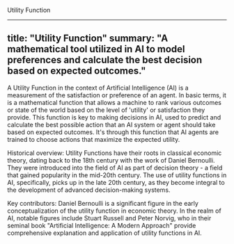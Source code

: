 Utility Function

---
title: "Utility Function"
summary: "A mathematical tool utilized in AI to model preferences and calculate the best decision based on expected outcomes." 
---

A Utility Function in the context of Artificial Intelligence (AI) is a measurement of the satisfaction or preference of an agent. In basic terms, it is a mathematical function that allows a machine to rank various outcomes or state of the world based on the level of 'utility' or satisfaction they provide. This function is key to making decisions in AI, used to predict and calculate the best possible action that an AI system or agent should take based on expected outcomes. It's through this function that AI agents are trained to choose actions that maximize the expected utility.

Historical overview: Utility Functions have their roots in classical economic theory, dating back to the 18th century with the work of Daniel Bernoulli. They were introduced into the field of AI as part of decision theory - a field that gained popularity in the mid-20th century. The use of utility functions in AI, specifically, picks up in the late 20th century, as they become integral to the development of advanced decision-making systems.

Key contributors: Daniel Bernoulli is a significant figure in the early conceptualization of the utility function in economic theory. In the realm of AI, notable figures include Stuart Russell and Peter Norvig, who in their seminal book "Artificial Intelligence: A Modern Approach" provide comprehensive explanation and application of utility functions in AI.